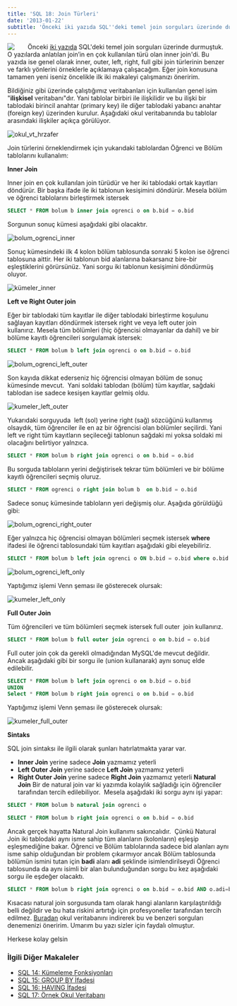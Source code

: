 ```yaml
---
title: 'SQL 18: Join Türleri'
date: '2013-01-22'
subtitle: 'Önceki iki yazıda SQL''deki temel join sorguları üzerinde durmuştuk. O yazılarda anlatılan join''in en çok kullanılan türü olan inner join''di.'
---
```


<img align="left" style="margin-right: 30px;margin-bottom: 0px;"  src="img/blog/Schema-SQL1.jpg">

Önceki [iki yazıda](/sql-12-sorguda-birden-fazla-tablo-kullanma-join-1) SQL'deki temel join sorguları üzerinde durmuştuk. O yazılarda anlatılan join’in en çok kullanılan türü olan inner join'di. Bu yazıda ise genel olarak inner, outer, left, right, full gibi join türlerinin benzer ve farklı yönlerini örneklerle açıklamaya çalışacağım. Eğer join konusuna tamamen yeni iseniz öncelikle ilk iki makaleyi çalışmanızı öneririm. 

Bildiğiniz gibi üzerinde çalıştığımız veritabanları için kullanılan genel isim "**ilişkisel** veritabanı"dır. Yani tablolar birbiri ile ilişkilidir ve bu ilişki bir tablodaki birincil anahtar (primary key) ile diğer tablodaki yabancı anahtar (foreign key) üzerinden kurulur. Aşağıdaki okul veritabanında bu tablolar arasındaki ilişkiler açıkça görülüyor. 

![okul_vt_hrzafer](/img/blog/okul_vt_hrzafer.png)

Join türlerini örneklendirmek için yukarıdaki tablolardan Öğrenci ve Bölüm tablolarını kullanalım: 

**Inner Join** 

Inner join en çok kullanılan join türüdür ve her iki tablodaki ortak kayıtları döndürür. Bir başka ifade ile iki tablonun kesişimini döndürür. Mesela bölüm ve öğrenci tablolarını birleştirmek istersek

 
```sql
SELECT * FROM bolum b inner join ogrenci o on b.bid = o.bid
```
Sorgunun sonuç kümesi aşağıdaki gibi olacaktır. 

![bolum_ogrenci_inner](/img/blog/bolum_ogrenci_inner.png) 

Sonuç kümesindeki ilk 4 kolon bölüm tablosunda sonraki 5 kolon ise öğrenci tablosuna aittir. Her iki tablonun bid alanlarına bakarsanız bire-bir eşleştiklerini görürsünüz. Yani sorgu iki tablonun kesişimini döndürmüş oluyor. 

![kümeler_inner](/img/blog/kümeler_inner.png)

**Left ve Right Outer join** 

Eğer bir tablodaki tüm kayıtlar ile diğer tablodaki birleştirme koşulunu sağlayan kayıtları döndürmek istersek right ve veya left outer join kullanırız. Mesela tüm bölümleri (hiç öğrencisi olmayanlar da dahil) ve bir bölüme kayıtlı öğrencileri sorgulamak istersek:

 
```sql
SELECT * FROM bolum b left join ogrenci o on b.bid = o.bid
```
![bolum_ogrenci_left_outer](/img/blog/bolum_ogrenci_left_outer.png) 

Son kayıda dikkat ederseniz hiç öğrencisi olmayan bölüm de sonuç kümesinde mevcut.  Yani soldaki tablodan (bölüm) tüm kayıtlar, sağdaki tablodan ise sadece kesişen kayıtlar gelmiş oldu. 

![kumeler_left_outer](/img/blog/kumeler_left_outer.png)

Yukarıdaki sorguyuda  left (sol) yerine right (sağ) sözcüğünü kullanmış olsaydık, tüm öğrenciler ile en az bir öğrencisi olan bölümler seçilirdi. Yani left ve right tüm kayıtların seçileceği tablonun sağdaki mi yoksa soldaki mi olacağını belirtiyor yalnzıca.

 
```sql
SELECT * FROM bolum b right join ogrenci o on b.bid = o.bid
```
Bu sorguda tabloların yerini değiştirisek tekrar tüm bölümleri ve bir bölüme kayıtlı öğrencileri seçmiş oluruz.

 
```sql
SELECT * FROM ogrenci o right join bolum b  on b.bid = o.bid
```
Sadece sonuç kümesinde tabloların yeri değişmiş olur. Aşağıda görüldüğü gibi: 

![bolum_ogrenci_right_outer](/img/blog/bolum_ogrenci_right_outer.png) 

Eğer yalnızca hiç öğrencisi olmayan bölümleri seçmek istersek **where** ifadesi ile öğrenci tablosundaki tüm kayıtları aşağıdaki gibi eleyebiliriz.

 
```sql
SELECT * FROM bolum b left join ogrenci o ON b.bid = o.bid where o.bid is null
```
![bolum_ogrenci_left_only](/img/blog/bolum_ogrenci_left_only.png) 

Yaptığımız işlemi Venn şeması ile gösterecek olursak: 

![kumeler_left_only](/img/blog/kumeler_left_only.png)

**Full Outer Join** 

Tüm öğrencileri ve tüm bölümleri seçmek istersek full outer  join kullanırız.

 
```sql
SELECT * FROM bolum b full outer join ogrenci o on b.bid = o.bid
```

Full outer join çok da gerekli olmadığından MySQL'de mevcut değildir. Ancak aşağıdaki gibi bir sorgu ile (union kullanarak) aynı sonuç elde edilebilir.

```sql
SELECT * FROM bolum b left join ogrenci o on b.bid = o.bid
UNION
Select * FROM bolum b right join ogrenci o on b.bid = o.bid
```

Yaptığımız işlemi Venn şeması ile gösterecek olursak: 

![kumeler_full_outer](/img/blog/kumeler_full_outer.png) 

**Sintaks**

SQL join sintaksı ile ilgili olarak şunları hatırlatmakta yarar var. 

- **Inner Join** yerine sadece **Join** yazmamız yeterli 
- **Left Outer Join** yerine sadece **Left Join** yazmamız yeterli 
- **Right Outer Join** yerine sadece **Right Join** yazmamız yeterli **Natural Join** Bir de natural join var ki yazımda kolaylık sağladığı için öğrenciler tarafından tercih edilebiliyor.  Mesela aşağıdaki iki sorgu aynı işi yapar:

```sql
SELECT * FROM bolum b natural join ogrenci o
```
```sql
SELECT * FROM bolum b right join ogrenci o on b.bid = o.bid
```
Ancak gerçek hayatta Natural Join kullanımı sakıncalıdır.  Çünkü Natural Join iki tablodaki aynı isme sahip tüm alanların (kolonların) eşleşip eşleşmediğine bakar. Öğrenci ve Bölüm tablolarında sadece bid alanları aynı isme sahip olduğundan bir problem çıkarmıyor ancak Bölüm tablosunda bölümün ismini tutan için **badi** alanı **adi** şeklinde isimlendirilseydi Öğrenci tablosunda da aynı isimli bir alan bulunduğundan sorgu bu kez aşağıdaki sorgu ile eşdeğer olacaktı.

```sql
SELECT * FROM bolum b right join ogrenci o on b.bid = o.bid AND o.adi=b.adi
```
Kısacası natural join sorgusunda tam olarak hangi alanların karşılaştırıldığı belli değildir ve bu hata riskini artırtığı için profesyoneller tarafından tercih edilmez. [Buradan](/sql-17-ornek-okul-veritabani) okul veritabanını indirerek bu ve benzeri sorguları denemenizi öneririm. Umarım bu yazı sizler için faydalı olmuştur.

Herkese kolay gelsin

### İlgili Diğer Makaleler

- [SQL 14: Kümeleme Fonksiyonları](/sql-14-kumeleme-fonksiyonlari)
- [SQL 15: GROUP BY İfadesi](/sql-15-group-by-ifadesi)
- [SQL 16: HAVING İfadesi](/sql-16-having-ifadesi)
- [SQL 17: Örnek Okul Veritabanı](/sql-17-ornek-okul-veritabani)
